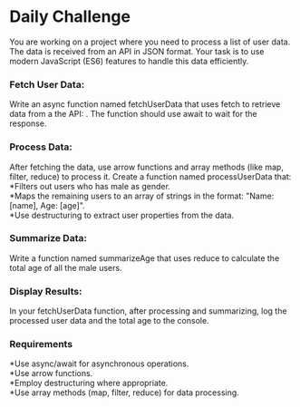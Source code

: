 <h1>Daily Challenge</h1>
You are working on a project where you need to process a list of user data. The data is received from an API in JSON format. Your task is to use modern JavaScript (ES6) features to handle this data efficiently.
<h3>Fetch User Data:</h3> Write an async function named fetchUserData that uses fetch to retrieve data from a the API:    . The function should use await to wait for the response.
<h3>Process Data:</h3> After fetching the data, use arrow functions and array methods (like map, filter, reduce) to process it. Create a function named processUserData that:
<br>*Filters out users who has male as gender.
<br>*Maps the remaining users to an array of strings in the format: "Name: [name], Age: [age]".
<br>*Use destructuring to extract user properties from the data.
<h3>Summarize Data:</h3> Write a function named summarizeAge that uses reduce to calculate the total age of all the male users.
<h3>Display Results:</h3> In your fetchUserData function, after processing and summarizing, log the processed user data and the total age to the console.
<h3>Requirements</h3>
*Use async/await for asynchronous operations.
<br/>*Use arrow functions.
<br/>*Employ destructuring where appropriate.
<br/>*Use array methods (map, filter, reduce) for data processing.
